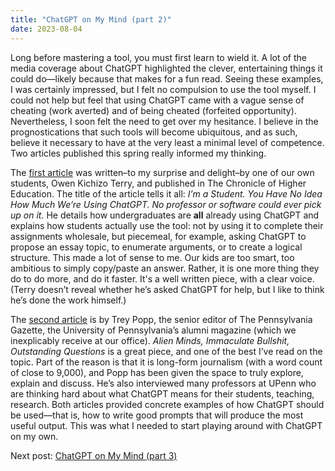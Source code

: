 ```yaml
---
title: "ChatGPT on My Mind (part 2)"
date: 2023-08-04
---
```

<p>Long before mastering a tool, you must first learn to wield it. A lot of the media coverage about ChatGPT highlighted the clever, entertaining things it could do—likely because that makes for a fun read. Seeing these examples, I was certainly impressed, but I felt no compulsion to use the tool myself. I could not help but feel that using ChatGPT came with a vague sense of cheating (work averted) and of being cheated (forfeited opportunity). Nevertheless, I soon felt the need to get over my hesitance. I believe in the prognostications that such tools will become ubiquitous, and as such, believe it necessary to have at the very least a minimal level of competence. Two articles published this spring really informed my thinking.</p>
<p>The <a href="https://www.chronicle.com/article/im-a-student-you-have-no-idea-how-much-were-using-chatgpt">first article</a> was written–to my surprise and delight–by one of our own students, Owen Kichizo Terry, and published in The Chronicle of Higher Education. The title of the article tells it all: <i>I’m a Student. You Have No Idea How Much We’re Using ChatGPT. No professor or software could ever pick up on it.</i> He details how undergraduates are <b>all</b> already using ChatGPT and explains how students actually use the tool: not by using it to complete their assignments wholesale, but piecemeal, for example, asking ChatGPT to propose an essay topic, to enumerate arguments, or to create a logical structure. This made a lot of sense to me. Our kids are too smart, too ambitious to simply copy/paste an answer. Rather, it is one more thing they do to do more, and do it faster. It's a well written piece, with a clear voice. (Terry doesn’t reveal whether he’s asked ChatGPT for help, but I like to think he’s done the work himself.)</p>
<p>The <a href="https://thepenngazette.com/alien-minds-immaculate-bullshit-outstanding-questions/">second article</a> is by Trey Popp, the senior editor of The Pennsylvania Gazette, the University of Pennsylvania’s alumni magazine (which we inexplicably receive at our office). <i>Alien Minds, Immaculate Bullshit, Outstanding Questions</i> is a great piece, and one of the best I’ve read on the topic. Part of the reason is that it is long-form journalism (with a word count of close to 9,000), and Popp has been given the space to truly explore, explain and discuss. He’s also interviewed many professors at UPenn who are thinking hard about what ChatGPT means for their students, teaching, research. Both articles provided concrete examples of how ChatGPT should be used—that is, how to write good prompts that will produce the most useful output. This was what I needed to start playing around with ChatGPT on my own.</p>
Next post: <a href='https://mf3321.github.io/2023/08/11/ChatGPT-on-My-Mind-part-3.html'>ChatGPT on My Mind (part 3)</a>
